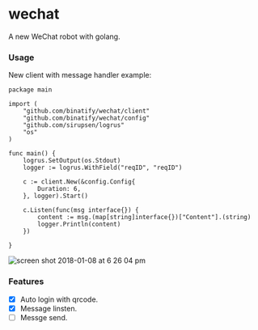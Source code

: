 # wechat

A new WeChat robot with golang.


### Usage

New client with message handler example:

```
package main

import (
	"github.com/binatify/wechat/client"
	"github.com/binatify/wechat/config"
	"github.com/sirupsen/logrus"
	"os"
)

func main() {
	logrus.SetOutput(os.Stdout)
	logger := logrus.WithField("reqID", "reqID")

	c := client.New(&config.Config{
		Duration: 6,
	}, logger).Start()

	c.Listen(func(msg interface{}) {
		content := msg.(map[string]interface{})["Content"].(string)
		logger.Println(content)
	})

}
```

![screen shot 2018-01-08 at 6 26 04 pm](https://user-images.githubusercontent.com/1459834/34666894-7f92a87a-f4a1-11e7-9dc0-0d49de6d9eb1.png)


### Features

- [x] Auto login with qrcode. 
- [x] Message linsten.
- [ ] Messge send.
